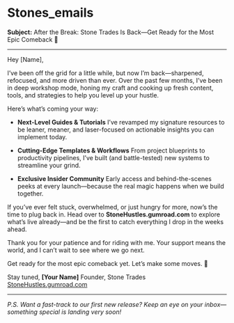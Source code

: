 # Stones_emails
**Subject:** After the Break: Stone Trades Is Back—Get Ready for the Most Epic Comeback 🎉

---

Hey \[Name],

I’ve been off the grid for a little while, but now I’m back—sharpened, refocused, and more driven than ever. Over the past few months, I’ve been in deep workshop mode, honing my craft and cooking up fresh content, tools, and strategies to help you level up your hustle.

Here’s what’s coming your way:

* **Next-Level Guides & Tutorials**
  I’ve revamped my signature resources to be leaner, meaner, and laser-focused on actionable insights you can implement today.

* **Cutting-Edge Templates & Workflows**
  From project blueprints to productivity pipelines, I’ve built (and battle-tested) new systems to streamline your grind.

* **Exclusive Insider Community**
  Early access and behind-the-scenes peeks at every launch—because the real magic happens when we build together.

If you’ve ever felt stuck, overwhelmed, or just hungry for more, now’s the time to plug back in. Head over to **StoneHustles.gumroad.com** to explore what’s live already—and be the first to catch everything I drop in the weeks ahead.

Thank you for your patience and for riding with me. Your support means the world, and I can’t wait to see where we go next.

Get ready for the most epic comeback yet. Let’s make some moves. 💪

Stay tuned,
**\[Your Name]**
Founder, Stone Trades
[StoneHustles.gumroad.com](https://StoneHustles.gumroad.com)

---

*P.S. Want a fast-track to our first new release? Keep an eye on your inbox—something special is landing very soon!*
